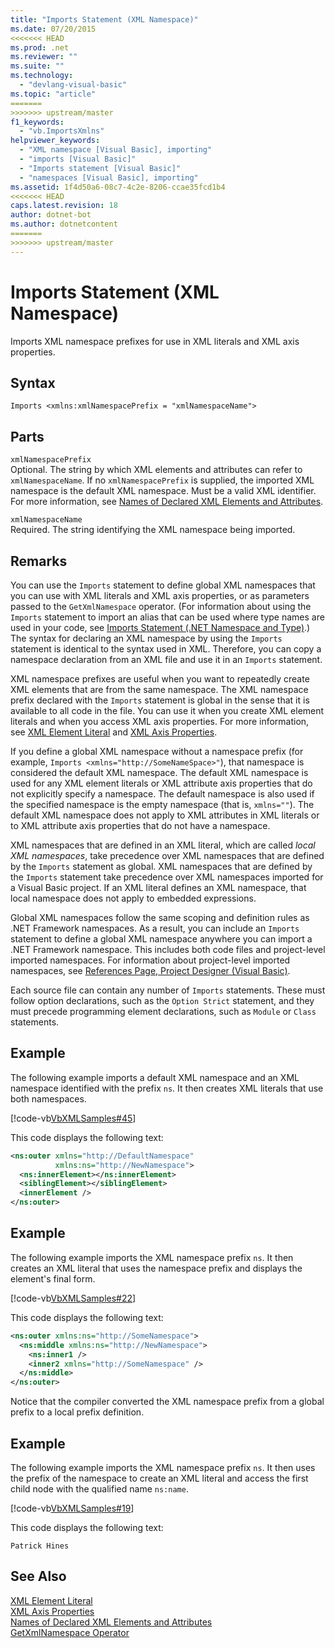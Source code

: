 ```yaml
---
title: "Imports Statement (XML Namespace)"
ms.date: 07/20/2015
<<<<<<< HEAD
ms.prod: .net
ms.reviewer: ""
ms.suite: ""
ms.technology: 
  - "devlang-visual-basic"
ms.topic: "article"
=======
>>>>>>> upstream/master
f1_keywords: 
  - "vb.ImportsXmlns"
helpviewer_keywords: 
  - "XML namespace [Visual Basic], importing"
  - "imports [Visual Basic]"
  - "Imports statement [Visual Basic]"
  - "namespaces [Visual Basic], importing"
ms.assetid: 1f4d50a6-08c7-4c2e-8206-ccae35fcd1b4
<<<<<<< HEAD
caps.latest.revision: 18
author: dotnet-bot
ms.author: dotnetcontent
=======
>>>>>>> upstream/master
---
```

# Imports Statement (XML Namespace)
Imports XML namespace prefixes for use in XML literals and XML axis properties.  
  
## Syntax  
  
```  
Imports <xmlns:xmlNamespacePrefix = "xmlNamespaceName">  
```  
  
## Parts  
 `xmlNamespacePrefix`  
 Optional. The string by which XML elements and attributes can refer to `xmlNamespaceName`. If no `xmlNamespacePrefix` is supplied, the imported XML namespace is the default XML namespace. Must be a valid XML identifier. For more information, see [Names of Declared XML Elements and Attributes](../../../visual-basic/programming-guide/language-features/xml/names-of-declared-xml-elements-and-attributes.md).  
  
 `xmlNamespaceName`  
 Required. The string identifying the XML namespace being imported.  
  
## Remarks  
 You can use the `Imports` statement to define global XML namespaces that you can use with XML literals and XML axis properties, or as parameters passed to the `GetXmlNamespace` operator. (For information about using the `Imports` statement to import an alias that can be used where type names are used in your code, see [Imports Statement (.NET Namespace and Type)](../../../visual-basic/language-reference/statements/imports-statement-net-namespace-and-type.md).) The syntax for declaring an XML namespace by using the `Imports` statement is identical to the syntax used in XML. Therefore, you can copy a namespace declaration from an XML file and use it in an `Imports` statement.  
  
 XML namespace prefixes are useful when you want to repeatedly create XML elements that are from the same namespace. The XML namespace prefix declared with the `Imports` statement is global in the sense that it is available to all code in the file. You can use it when you create XML element literals and when you access XML axis properties. For more information, see [XML Element Literal](../../../visual-basic/language-reference/xml-literals/xml-element-literal.md) and [XML Axis Properties](../../../visual-basic/language-reference/xml-axis/xml-axis-properties.md).  
  
 If you define a global XML namespace without a namespace prefix (for example, `Imports <xmlns="http://SomeNameSpace>"`), that namespace is considered the default XML namespace. The default XML namespace is used for any XML element literals or XML attribute axis properties that do not explicitly specify a namespace. The default namespace is also used if the specified namespace is the empty namespace (that is, `xmlns=""`). The default XML namespace does not apply to XML attributes in XML literals or to XML attribute axis properties that do not have a namespace.  
  
 XML namespaces that are defined in an XML literal, which are called *local XML namespaces*, take precedence over XML namespaces that are defined by the `Imports` statement as global. XML namespaces that are defined by the `Imports` statement take precedence over XML namespaces imported for a Visual Basic project. If an XML literal defines an XML namespace, that local namespace does not apply to embedded expressions.  
  
 Global XML namespaces follow the same scoping and definition rules as .NET Framework namespaces. As a result, you can include an `Imports` statement to define a global XML namespace anywhere you can import a .NET Framework namespace. This includes both code files and project-level imported namespaces. For information about project-level imported namespaces, see [References Page, Project Designer (Visual Basic)](/visualstudio/ide/reference/references-page-project-designer-visual-basic).  
  
 Each source file can contain any number of `Imports` statements. These must follow option declarations, such as the `Option Strict` statement, and they must precede programming element declarations, such as `Module` or `Class` statements.  
  
## Example  
 The following example imports a default XML namespace and an XML namespace identified with the prefix `ns`. It then creates XML literals that use both namespaces.  
  
 [!code-vb[VbXMLSamples#45](../../../visual-basic/language-reference/operators/codesnippet/VisualBasic/imports-statement-xml-namespace_1.vb)]  
  
 This code displays the following text:  
  
```xml  
<ns:outer xmlns="http://DefaultNamespace"   
          xmlns:ns="http://NewNamespace">  
  <ns:innerElement></ns:innerElement>  
  <siblingElement></siblingElement>  
  <innerElement />  
</ns:outer>  
```  
  
## Example  
 The following example imports the XML namespace prefix `ns`. It then creates an XML literal that uses the namespace prefix and displays the element's final form.  
  
 [!code-vb[VbXMLSamples#22](../../../visual-basic/language-reference/operators/codesnippet/VisualBasic/imports-statement-xml-namespace_2.vb)]  
  
 This code displays the following text:  
  
```xml  
<ns:outer xmlns:ns="http://SomeNamespace">  
  <ns:middle xmlns:ns="http://NewNamespace">  
    <ns:inner1 />  
    <inner2 xmlns="http://SomeNamespace" />  
  </ns:middle>  
</ns:outer>  
```  
  
 Notice that the compiler converted the XML namespace prefix from a global prefix to a local prefix definition.  
  
## Example  
 The following example imports the XML namespace prefix `ns`. It then uses the prefix of the namespace to create an XML literal and access the first child node with the qualified name `ns:name`.  
  
 [!code-vb[VbXMLSamples#19](../../../visual-basic/language-reference/operators/codesnippet/VisualBasic/imports-statement-xml-namespace_3.vb)]  
  
 This code displays the following text:  
  
 `Patrick Hines`  
  
## See Also  
 [XML Element Literal](../../../visual-basic/language-reference/xml-literals/xml-element-literal.md)  
 [XML Axis Properties](../../../visual-basic/language-reference/xml-axis/xml-axis-properties.md)  
 [Names of Declared XML Elements and Attributes](../../../visual-basic/programming-guide/language-features/xml/names-of-declared-xml-elements-and-attributes.md)  
 [GetXmlNamespace Operator](../../../visual-basic/language-reference/operators/getxmlnamespace-operator.md)
